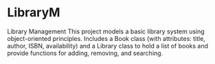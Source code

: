 # LibraryM
  Library Management This project models a basic library system using object-oriented principles. Includes a Book class (with attributes: title, author, ISBN, availability) and a Library class to hold a list of books and provide functions for adding, removing, and searching.
